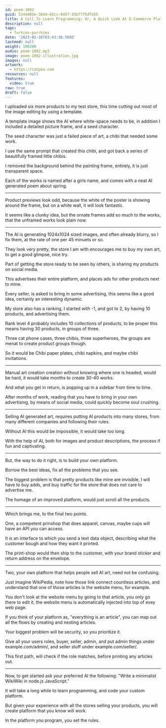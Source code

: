 ```yaml
---
id: poem-1082
guid: 5144d85e-3644-42cc-8457-35b7775dfe55
title: A Call To Learn Programming; Or, A Quick Look At E-Commerce Platforms
description: null
tags:
  - furkies-purrkies
date: '2023-02-16T03:43:36.569Z'
lastmod: null
weight: 108200
audio: poem-1082.mp3
image: poem-1082-illustration.jpg
images: null
artwork:
  - https://catpea.com
resources: null
features:
  video: true
raw: true
draft: false
---
```


I uploaded six more products to my test store,
this time cutting out most of the image editing by using a template.

A template image shows the AI where white-space needs to be,
in addition I included a detailed picture frame, and a seed character.

The seed character was just a failed piece of art,
a chibi that needed some work.

I use the same prompt that created this chibi,
and got back a series of beautifully framed little chibis.

I removed the background behind the painting frame,
entirely, it is just transparent space.

Each of the works is named after a girls name,
and comes with a neat AI generated poem about spring.

---

Product previews look odd, because the white of the poster is showing around the frame,
but on a white wall, it will look fantastic.

It seems like a clunky idea, but the ornate frames add so much to the works,
that the unframed works look plain now.

---

The AI is generating 1024x1024 sized images,
and often already blurry, so I fix them, at the rate of one per 45 minuets or so.

They look very pretty, the store I am with encourages me to buy my own art,
to get a good glimpse, nice try.

Part of getting the store ready to be seen by others,
is sharing my products on social media.

This advertises their entire platform,
and places ads for other products next to mine.

Every seller, is asked to bring in some advertising,
this seems like a good idea, certainly an interesting dynamic.

My store also has a ranking, I started with -1,
and got to 2, by having 10 products, and advertising them.

Rank level 4 probably includes 10 collections of products,
to be proper this means having 30 products, in groups of three.

Three cat phone cases, three chibis, three superheroes,
the groups are menat to create product groups though.

So it would be Chibi paper plates, chibi napkins,
and maybe chibi invitations.

---

Manual art creation creation without knowing where one is headed,
would be hard, it would take months to create 30-40 works.

And what you get in return,
is popping up in a sidebar from time to time.

After months of work, reading that you have to bring in your own advertising,
by means of social media, could quickly become soul crushing.

---

Selling AI generated art, requires putting AI products into many stores,
from many different companies and following their rules.

Without AI this would be impossible,
it would take too long.

With the help of AI, both for images and product descriptions,
the process if fun and captivating.

---

But, the way to do it right,
is to build your own platform.

Borrow the best ideas,
fix all the problems that you see.

The biggest problem is that pretty products like mine are invisible,
I will have to buy adds, and buy traffic for the store that does not care to advertise me.

The homage of an improved platform,
would just scroll all the products.

---

Which brings me,
to the final two points.

One, a competent prinshop that does apparel, canvas, maybe cups will have an API you can access.

It is an interface to which you send a text data object,
describing what the customer bough and how they want it printed.

The print-shop would then ship to the customer,
with your brand sticker and return address on the envelope.

---

Two, your own platform that helps people sell AI art,
need not be confusing.

Just imagine WikiPedia, note how those link connect countless articles,
and understand that one of those articles is the website menu, for example.

You don't look at the website menu by going to that article,
you only go there to edit it, the website menu is automatically injected into top of evey web page.

If you think of your platform as, "everything is an article",
you can map out all the flows by creating and nesting articles.

Your biggest problem will be security,
so you prioritize it.

Give all your users roles, buyer, seller, admin,
and put admin things under example.com/admin/, and seller stuff under example.com/seller/.

This first path, will check if the role matches,
before printing any articles out.

---

Now, to get started ask your preferred AI the following:
"Write a minimalist WikiWiki in node.js JavaScript."

It will take a long while to learn programming,
and code your custom platform.

But given your experience with all the stores selling your products,
you will create platform that you know will work.

In the platform you program,
you set the rules.
